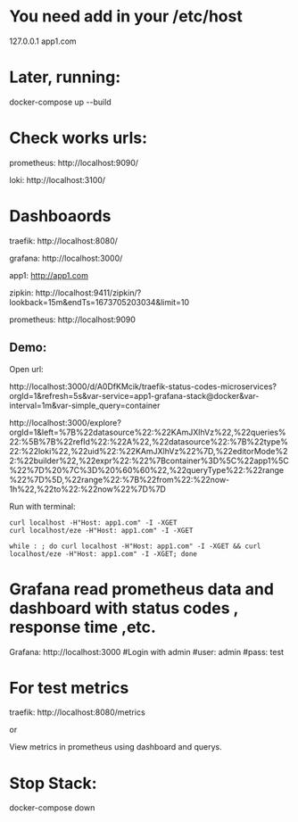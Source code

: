 # You need add in your /etc/host


127.0.0.1 app1.com

# Later, running: 

docker-compose up --build

# Check works urls:

prometheus: http://localhost:9090/

loki: http://localhost:3100/

# Dashboaords

traefik: http://localhost:8080/

grafana: http://localhost:3000/

app1: http://app1.com

zipkin: http://localhost:9411/zipkin/?lookback=15m&endTs=1673705203034&limit=10

prometheus: http://localhost:9090



## Demo:

Open url:

http://localhost:3000/d/A0DfKMcik/traefik-status-codes-microservices?orgId=1&refresh=5s&var-service=app1-grafana-stack@docker&var-interval=1m&var-simple_query=container

http://localhost:3000/explore?orgId=1&left=%7B%22datasource%22:%22KAmJXlhVz%22,%22queries%22:%5B%7B%22refId%22:%22A%22,%22datasource%22:%7B%22type%22:%22loki%22,%22uid%22:%22KAmJXlhVz%22%7D,%22editorMode%22:%22builder%22,%22expr%22:%22%7Bcontainer%3D%5C%22app1%5C%22%7D%20%7C%3D%20%60%60%22,%22queryType%22:%22range%22%7D%5D,%22range%22:%7B%22from%22:%22now-1h%22,%22to%22:%22now%22%7D%7D

Run with terminal:
```
curl localhost -H"Host: app1.com" -I -XGET
curl localhost/eze -H"Host: app1.com" -I -XGET

while : ; do curl localhost -H"Host: app1.com" -I -XGET && curl localhost/eze -H"Host: app1.com" -I -XGET; done

```

# Grafana read prometheus data and dashboard with status codes , response time ,etc.

Grafana: http://localhost:3000 #Login with admin #user: admin #pass: test

# For test metrics

traefik: http://localhost:8080/metrics

or

View metrics in prometheus using dashboard and querys.

# Stop Stack:

docker-compose down
